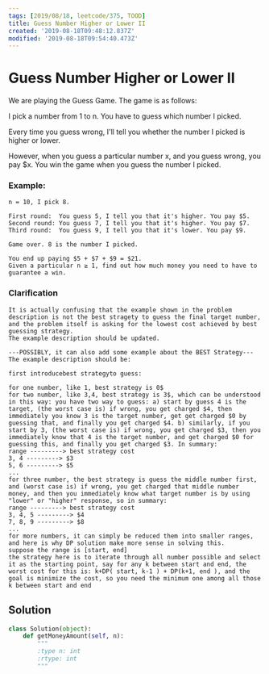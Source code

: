 ```yaml
---
tags: [2019/08/18, leetcode/375, TOOD]
title: Guess Number Higher or Lower II
created: '2019-08-18T09:48:12.837Z'
modified: '2019-08-18T09:54:40.473Z'
---
```


# Guess Number Higher or Lower II

We are playing the Guess Game. The game is as follows:

I pick a number from 1 to n. You have to guess which number I picked.

Every time you guess wrong, I'll tell you whether the number I picked is higher or lower.

However, when you guess a particular number x, and you guess wrong, you pay $x. You win the game when you guess the number I picked.

### Example:

```
n = 10, I pick 8.

First round:  You guess 5, I tell you that it's higher. You pay $5.
Second round: You guess 7, I tell you that it's higher. You pay $7.
Third round:  You guess 9, I tell you that it's lower. You pay $9.

Game over. 8 is the number I picked.

You end up paying $5 + $7 + $9 = $21.
Given a particular n ≥ 1, find out how much money you need to have to guarantee a win.
```

### Clarification

```
It is actually confusing that the example shown in the problem description is not the best stragety to guess the final target number, and the problem itself is asking for the lowest cost achieved by best guessing strategy.
The example description should be updated.

---POSSIBLY, it can also add some example about the BEST Strategy---
The example description should be:

first introducebest strategyto guess:

for one number, like 1, best strategy is 0$
for two number, like 3,4, best strategy is 3$, which can be understood in this way: you have two way to guess: a) start by guess 4 is the target, (the worst case is) if wrong, you get charged $4, then immediately you know 3 is the target number, get get charged $0 by guessing that, and finally you get charged $4. b) similarly, if you start by 3, (the worst case is) if wrong, you get charged $3, then you immediately know that 4 is the target number, and get charged $0 for guessing this, and finally you get charged $3. In summary:
range ---------> best strategy cost
3, 4 ---------> $3
5, 6 ---------> $5
...
for three number, the best strategy is guess the middle number first, and (worst case is) if wrong, you get charged that middle number money, and then you immediately know what target number is by using "lower" or "higher" response, so in summary:
range ---------> best strategy cost
3, 4, 5 ---------> $4
7, 8, 9 ---------> $8
...
for more numbers, it can simply be reduced them into smaller ranges, and here is why DP solution make more sense in solving this.
suppose the range is [start, end]
the strategy here is to iterate through all number possible and select it as the starting point, say for any k between start and end, the worst cost for this is: k+DP( start, k-1 ) + DP(k+1, end ), and the goal is minimize the cost, so you need the minimum one among all those k between start and end
```

## Solution

```python
class Solution(object):
    def getMoneyAmount(self, n):
        """
        :type n: int
        :rtype: int
        """
```
